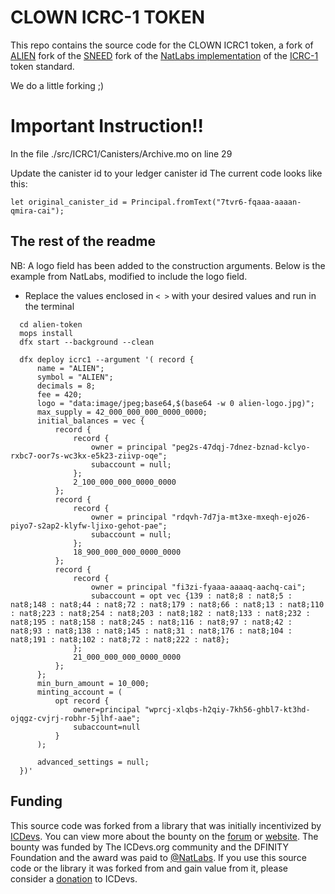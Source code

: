 # CLOWN ICRC-1 TOKEN
This repo contains the source code for the CLOWN ICRC1 token, 
a fork of [ALIEN](https://github.com/The-Needful-DO-org/alien-token) fork of the [SNEED](https://github.com/icsneed/sneed) fork of the [NatLabs implementation](https://github.com/NatLabs/icrc1) of the [ICRC-1](https://github.com/dfinity/ICRC-1) token standard. 

We do a little forking ;)

# Important Instruction!!

In the file ./src/ICRC1/Canisters/Archive.mo on line 29

Update the canister id to your ledger canister id
The current code looks like this:

    let original_canister_id = Principal.fromText("7tvr6-fqaaa-aaaan-qmira-cai");

## The rest of the readme

NB: A logo field has been added to the construction arguments. Below is the example from NatLabs, modified to include the logo field.
    
  - Replace the values enclosed in `< >` with your desired values and run in the terminal 

  ```motoko
    cd alien-token
    mops install
    dfx start --background --clean

    dfx deploy icrc1 --argument '( record {                     
        name = "ALIEN";                         
        symbol = "ALIEN";                           
        decimals = 8;                                           
        fee = 420;                                        
        logo = "data:image/jpeg;base64,$(base64 -w 0 alien-logo.jpg)";                                        
        max_supply = 42_000_000_000_0000_0000;                         
        initial_balances = vec {                                
            record {                                            
                record {
                    owner = principal "peg2s-47dqj-7dnez-bznad-kclyo-rxbc7-oor7s-wc3kx-e5k23-ziivp-oqe";   
                    subaccount = null;                          
                };                                              
                2_100_000_000_0000_0000
            };                                                   
            record {                                            
                record {
                    owner = principal "rdqvh-7d7ja-mt3xe-mxeqh-ejo26-piyo7-s2ap2-klyfw-ljixo-gehot-pae";   
                    subaccount = null;                          
                };                                              
                18_900_000_000_0000_0000 
            };
            record {                                            
                record {
                    owner = principal "fi3zi-fyaaa-aaaaq-aachq-cai";   
                    subaccount = opt vec {139 : nat8;8 : nat8;5 : nat8;148 : nat8;44 : nat8;72 : nat8;179 : nat8;66 : nat8;13 : nat8;110 : nat8;223 : nat8;254 : nat8;203 : nat8;182 : nat8;133 : nat8;232 : nat8;195 : nat8;158 : nat8;245 : nat8;116 : nat8;97 : nat8;42 : nat8;93 : nat8;138 : nat8;145 : nat8;31 : nat8;176 : nat8;104 : nat8;191 : nat8;102 : nat8;72 : nat8;222 : nat8};
                };                                              
                21_000_000_000_0000_0000
            };
        };                                                             
        min_burn_amount = 10_000;                         
        minting_account = (
            opt record {
                owner=principal "wprcj-xlqbs-h2qiy-7kh56-ghbl7-kt3hd-ojqgz-cvjrj-robhr-5jlhf-aae"; 
                subaccount=null
            }
        );

        advanced_settings = null;                               
    })'
  ```

## Funding

This source code was forked from a library that was initially incentivized by [ICDevs](https://icdevs.org/). You can view more about the bounty on the [forum](https://forum.dfinity.org/t/completed-icdevs-org-bounty-26-icrc-1-motoko-up-to-10k/14868/54) or [website](https://icdevs.org/bounties/2022/08/14/ICRC-1-Motoko.html). The bounty was funded by The ICDevs.org community and the DFINITY Foundation and the award was paid to [@NatLabs](https://github.com/NatLabs). If you use this source code or the library it was forked from and gain value from it, please consider a [donation](https://icdevs.org/donations.html) to ICDevs.
